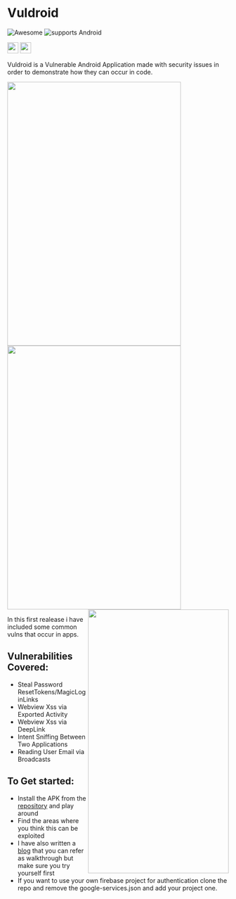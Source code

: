 
# Vuldroid
	
  ![Awesome](https://cdn.rawgit.com/sindresorhus/awesome/d7305f38d29fed78fa85652e3a63e154dd8e8829/media/badge.svg) ![supports Android](https://img.shields.io/badge/Android-4630EB.svg?style=flat-square&logo=ANDROID&labelColor=A4C639&logoColor=fff)<p><a href="https://twitter.com/akshanshjaiswl"><img src="https://img.shields.io/badge/twitter-%231DA1F2.svg?&style=for-the-badge&logo=twitter&logoColor=white" height=25></a> <a href="https://medium.com/@akshanshjaiswal"><img src="https://img.shields.io/badge/medium-%2312100E.svg?&style=for-the-badge&logo=medium&logoColor=white" height=25></a> 
</p>
Vuldroid is a Vulnerable Android Application made with security issues in order to demonstrate how they can occur in code.


<img src="https://github.com/jaiswalakshansh/Vuldroid/raw/master/images/logo.png" align="centre" height="600" width="395"><img src="https://github.com/jaiswalakshansh/Vuldroid/blob/master/images/screen1.png" align="centre" height="600" width="395"><img src="https://github.com/jaiswalakshansh/Vuldroid/blob/master/images/screen3.png" align="right" height="600" width="320">



In this first realease i have included some common vulns that occur in apps.

## Vulnerabilities Covered:

- Steal Password ResetTokens/MagicLoginLinks
- Webview Xss via Exported Activity
- Webview Xss via DeepLink
- Intent Sniffing Between Two Applications
- Reading User Email via Broadcasts

## To Get started:
 - Install the APK from the [repository](https://github.com/jaiswalakshansh/Vuldroid/blob/master/Apks/Vuldroid.apk?raw=true) and play around
 - Find the areas where you think this can be exploited
 - I have also written a [blog](https://medium.com/@akshanshjaiswal/vuldroid-app-walkthrough-8f8e4511cad5?sk=45daf0e7fcf7de3f6a92fe8574c070a9) that you can refer as walkthrough but make sure you try yourself first
 - If you want to use your own firebase project for authentication clone the repo and remove the google-services.json and add your project one.



